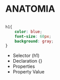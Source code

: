 # ANATOMIA

```css

h1{
    color: blue;
    font-size: 60px;
    background: gray;
}

```

* Selector (h1)
* Declaration {}
* Properties 
* Property Value
  
